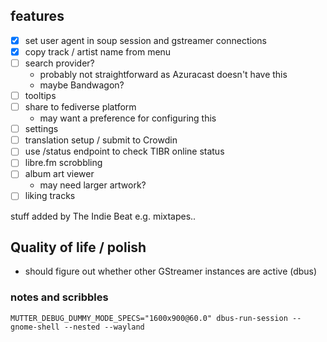 ## features

- [x] set user agent in soup session and gstreamer connections
- [x] copy track / artist name from menu
- [ ] search provider?
  - probably not straightforward as Azuracast doesn't have this
  - maybe Bandwagon?
- [ ] tooltips
- [ ] share to fediverse platform
  - may want a preference for configuring this
- [ ] settings
- [ ] translation setup / submit to Crowdin
- [ ] use /status endpoint to check TIBR online status
- [ ] libre.fm scrobbling
- [ ] album art viewer
  - may need larger artwork?
- [ ] liking tracks

stuff added by The Indie Beat e.g. mixtapes..


## Quality of life / polish

- should figure out whether other GStreamer instances are active (dbus)


### notes and scribbles

`MUTTER_DEBUG_DUMMY_MODE_SPECS="1600x900@60.0" dbus-run-session -- gnome-shell --nested --wayland`
